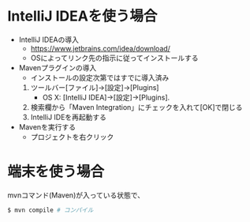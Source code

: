# IntelliJ IDEAを使う場合

* IntelliJ IDEAの導入
  * https://www.jetbrains.com/idea/download/
  * OSによってリンク先の指示に従ってインストールする
* Mavenプラグインの導入
  * インストールの設定次第ではすでに導入済み
  1. ツールバー[ファイル]→[設定]→[Plugins]
     * OS X: [IntelliJ IDEA]→[設定]→[Plugins].
  2. 検索欄から「Maven Integration」にチェックを入れて[OK]で閉じる
  3. IntelliJ IDEを再起動する
* Mavenを実行する
  * プロジェクトを右クリック

# 端末を使う場合

mvnコマンド(Maven)が入っている状態で、

```sh
$ mvn compile # コンパイル
```
